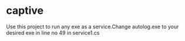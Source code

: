 # captive
Use this project to run any exe as a service.Change autolog.exe to your desired exe in line no 49 in service1.cs
